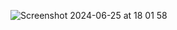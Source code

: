![Screenshot 2024-06-25 at 18 01 58](https://github.com/FabricioFelix-25/ScreenSound-04-API/assets/126669160/4f3437a5-ddbe-412b-94cf-2f67bad26928)

